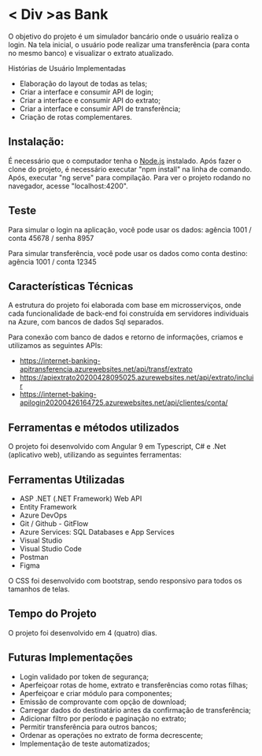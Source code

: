 # < Div >as Bank

O objetivo do projeto é um simulador bancário onde o usuário realiza o login. Na tela inicial, o usuário pode realizar uma transferência (para conta no mesmo banco) e visualizar o extrato atualizado.

Histórias de Usuário Implementadas

  * Elaboração do layout de todas as telas; 
  * Criar a interface e consumir API de login;
  * Criar a interface e consumir API do extrato;
  * Criar a interface e consumir API de transferência;
  * Criação de rotas complementares.

## Instalação:

É necessário que o computador tenha o [Node.js](https://nodejs.org/) instalado. Após fazer o clone do projeto, é necessário executar "npm install" na linha de comando. Após, executar "ng serve" para compilação. Para ver o projeto rodando no navegador, acesse "localhost:4200".

## Teste

Para simular o login na aplicação, você pode usar os dados:
agência 1001 / conta 45678 / senha 8957

Para simular transferência, você pode usar os dados como conta destino:
agência 1001 / conta 12345

## Características Técnicas

A estrutura do projeto foi elaborada com base em microsserviços, onde cada funcionalidade  de back-end foi construída em servidores individuais na Azure, com bancos de dados Sql separados.

Para conexão com banco de dados e retorno de informações, criamos e utilizamos as seguintes APIs:

   * https://internet-banking-apitransferencia.azurewebsites.net/api/transf/extrato
   * https://apiextrato20200428095025.azurewebsites.net/api/extrato/incluir
   * https://internet-baking-apilogin20200426164725.azurewebsites.net/api/clientes/conta/

## Ferramentas e métodos utilizados

O projeto foi desenvolvido com Angular 9 em Typescript, C# e .Net (aplicativo web), utilizando as seguintes ferramentas:

 ## Ferramentas Utilizadas

* ASP .NET (.NET Framework) Web API
* Entity Framework
* Azure DevOps
* Git / Github - GitFlow
* Azure Services: SQL Databases e App Services
* Visual Studio
* Visual Studio Code
* Postman
* Figma

O CSS foi desenvolvido com bootstrap, sendo responsivo para todos os tamanhos de telas.

## Tempo do Projeto

O projeto foi desenvolvido em 4 (quatro) dias.

## Futuras Implementações

   * Login validado por token de segurança;
   * Aperfeiçoar rotas de home, extrato e transferências como rotas filhas;
   * Aperfeiçoar e criar módulo para componentes;
   * Emissão de comprovante com opção de download;
   * Carregar dados do destinatário antes da confirmação de transferência;
   * Adicionar filtro por período e paginação no extrato;
   * Permitir transferência para outros bancos;
   * Ordenar as operações no extrato de forma decrescente;
   * Implementação de teste automatizados;

